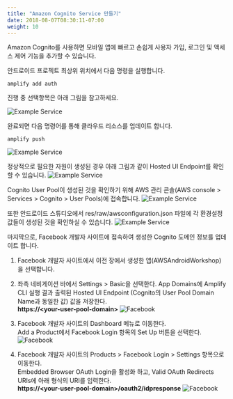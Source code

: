 ```yaml
---
title: "Amazon Cognito Service 만들기"
date: 2018-08-07T08:30:11-07:00
weight: 10
---
```


Amazon Cognito를 사용하면 모바일 앱에 빠르고 손쉽게 사용자 가입, 로그인 및 액세스 제어 기능을 추가할 수 있습니다. 

안드로이드 프로젝트 최상위 위치에서 다음 명령을 실행합니다.

```shell
amplify add auth
```

진행 중 선택항목은 아래 그림을 참고하세요.

![Example Service](/images/amplify-auth-config.png)



완료되면 다음 명령어를 통해 클라우드 리소스를 업데이트 합니다. 

```shell
amplify push
```

![Example Service](/images/amplify-auth-push.png)



정상적으로 필요한 자원이 생성된 경우 아래 그림과 같이 Hosted UI Endpoint를 확인할 수 있습니다. 
![Example Service](/images/amplify-auth-cli-result.png)


Cognito User Pool이 생성된 것을 확인하기 위해 AWS 관리 콘솔(AWS console > Services > Cognito > User Pools)에 접속합니다. 
![Example Service](/images/auth-cognito-userpool.png)

또한 안드로이드 스튜디오에서 res/raw/awsconfiguration.json 파일에 각 환경설정 값들이 생성된 것을 확인하실 수 있습니다. 
![Example Service](/images/auth-android-config.png)


마지막으로, Facebook 개발자 사이트에 접속하여 생성한 Cognito 도메인 정보를 업데이트 합니다.

1. Facebook 개발자 사이트에서 이전 장에서 생성한 앱(AWSAndroidWorkshop)을 선택합니다.

2. 좌측 네비게이션 바에서 Settings > Basic을 선택한다. App Domains에 Amplify CLI 실행 결과 출력된 Hosted UI Endpoint (Cognito의 User Pool Domain Name과 동일한 값) 값을 저장한다. <br>
**https://&lt;your-user-pool-domain&gt;**
![Facebook](/images/facebook-app-domain.png)

3. Facebook 개발자 사이트의 Dashboard 메뉴로 이동한다. <br>
Add a Product에서 Facebook Login 항목의 Set Up 버튼을 선택한다. 
![Facebook](/images/facebook-add-product.png)

4. Facebook 개발자 사이트의 Products > Facebook Login > Settings 항목으로 이동한다. <br>
Embedded Browser OAuth Login을 활성화 하고, Valid OAuth Redirects URIs에 아래 형식의 URI를 입력한다. <br>
**https://&lt;your-user-pool-domain&gt;/oauth2/idpresponse**
![Facebook](/images/facebook-oauth-redirect.png)


